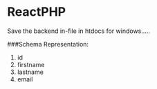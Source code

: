 # ReactPHP

Save the backend in-file in htdocs for windows.....

###Schema Representation:

1. id
2. firstname
3. lastname
4. email
